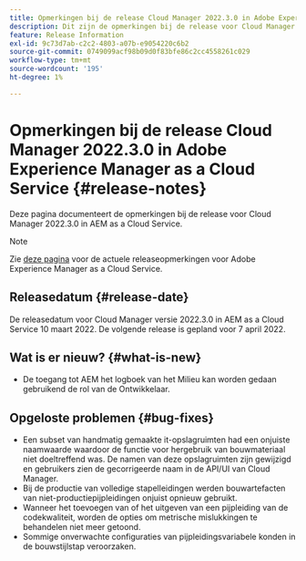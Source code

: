 ```yaml
---
title: Opmerkingen bij de release Cloud Manager 2022.3.0 in Adobe Experience Manager as a Cloud Service
description: Dit zijn de opmerkingen bij de release voor Cloud Manager 2022.3.0 in AEM as a Cloud Service.
feature: Release Information
exl-id: 9c73d7ab-c2c2-4803-a07b-e9054220c6b2
source-git-commit: 0749099acf98b09d0f83bfe86c2cc4558261c029
workflow-type: tm+mt
source-wordcount: '195'
ht-degree: 1%

---
```



# Opmerkingen bij de release Cloud Manager 2022.3.0 in Adobe Experience Manager as a Cloud Service {#release-notes}

Deze pagina documenteert de opmerkingen bij de release voor Cloud Manager 2022.3.0 in AEM as a Cloud Service.

>[!NOTE]
>
>Zie [deze pagina](/help/release-notes/release-notes-cloud/release-notes-current.md) voor de actuele releaseopmerkingen voor Adobe Experience Manager as a Cloud Service.

## Releasedatum {#release-date}

De releasedatum voor Cloud Manager versie 2022.3.0 in AEM as a Cloud Service 10 maart 2022. De volgende release is gepland voor 7 april 2022.

## Wat is er nieuw? {#what-is-new}

* De toegang tot AEM het logboek van het Milieu kan worden gedaan gebruikend de rol van de Ontwikkelaar.

## Opgeloste problemen {#bug-fixes}

* Een subset van handmatig gemaakte it-opslagruimten had een onjuiste naamwaarde waardoor de functie voor hergebruik van bouwmateriaal niet doeltreffend was. De namen van deze opslagruimten zijn gewijzigd en gebruikers zien de gecorrigeerde naam in de API/UI van Cloud Manager.
* Bij de productie van volledige stapelleidingen werden bouwartefacten van niet-productiepijpleidingen onjuist opnieuw gebruikt.
* Wanneer het toevoegen van of het uitgeven van een pijpleiding van de codekwaliteit, worden de opties om metrische mislukkingen te behandelen niet meer getoond.
* Sommige onverwachte configuraties van pijpleidingsvariabele konden in de bouwstijlstap veroorzaken.
